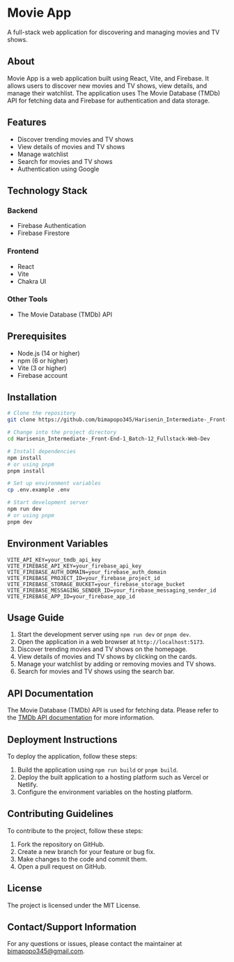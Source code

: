 # Movie App
A full-stack web application for discovering and managing movies and TV shows.

## About
Movie App is a web application built using React, Vite, and Firebase. It allows users to discover new movies and TV shows, view details, and manage their watchlist. The application uses The Movie Database (TMDb) API for fetching data and Firebase for authentication and data storage.

## Features
* Discover trending movies and TV shows
* View details of movies and TV shows
* Manage watchlist
* Search for movies and TV shows
* Authentication using Google

## Technology Stack
### Backend
* Firebase Authentication
* Firebase Firestore

### Frontend
* React
* Vite
* Chakra UI

### Other Tools
* The Movie Database (TMDb) API

## Prerequisites
* Node.js (14 or higher)
* npm (6 or higher)
* Vite (3 or higher)
* Firebase account

## Installation
```bash
# Clone the repository
git clone https://github.com/bimapopo345/Harisenin_Intermediate-_Front-End-1_Batch-12_Fullstack-Web-Dev.git

# Change into the project directory
cd Harisenin_Intermediate-_Front-End-1_Batch-12_Fullstack-Web-Dev

# Install dependencies
npm install
# or using pnpm
pnpm install

# Set up environment variables
cp .env.example .env

# Start development server
npm run dev
# or using pnpm
pnpm dev
```

## Environment Variables
```env
VITE_API_KEY=your_tmdb_api_key
VITE_FIREBASE_API_KEY=your_firebase_api_key
VITE_FIREBASE_AUTH_DOMAIN=your_firebase_auth_domain
VITE_FIREBASE_PROJECT_ID=your_firebase_project_id
VITE_FIREBASE_STORAGE_BUCKET=your_firebase_storage_bucket
VITE_FIREBASE_MESSAGING_SENDER_ID=your_firebase_messaging_sender_id
VITE_FIREBASE_APP_ID=your_firebase_app_id
```

## Usage Guide
1. Start the development server using `npm run dev` or `pnpm dev`.
2. Open the application in a web browser at `http://localhost:5173`.
3. Discover trending movies and TV shows on the homepage.
4. View details of movies and TV shows by clicking on the cards.
5. Manage your watchlist by adding or removing movies and TV shows.
6. Search for movies and TV shows using the search bar.

## API Documentation
The Movie Database (TMDb) API is used for fetching data. Please refer to the [TMDb API documentation](https://developers.themoviedb.org/3) for more information.

## Deployment Instructions
To deploy the application, follow these steps:
1. Build the application using `npm run build` or `pnpm build`.
2. Deploy the built application to a hosting platform such as Vercel or Netlify.
3. Configure the environment variables on the hosting platform.

## Contributing Guidelines
To contribute to the project, follow these steps:
1. Fork the repository on GitHub.
2. Create a new branch for your feature or bug fix.
3. Make changes to the code and commit them.
4. Open a pull request on GitHub.

## License
The project is licensed under the MIT License.

## Contact/Support Information
For any questions or issues, please contact the maintainer at [bimapopo345@gmail.com](mailto:bimapopo345@gmail.com).
